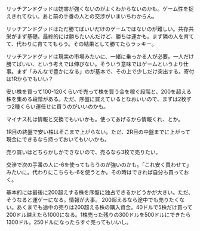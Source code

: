 リッチアンドグッドは妨害が強くないのがよくわからないのかも。ゲーム性を捉えきれてない。あと前の手番の人との交渉がいまいちわからん。

リッチアンドグッドはただ勝てばいいだけのゲームではないのが難しい。共存共栄がまず基礎。最終的には勝ちたいんだけど、勝ちは運かも。まず隣の人を育てて、代わりに育ててもらう。その結果として勝てたらラッキー。

リッチアンドグッドは現実の市場みたいに、一緒に乗っかる人が必要。一人だけ勝てばいい、という考えでは伸びない。そういう意味ではゲームというより仕事。まず「みんなで豊かになる」のが基本で、その上で少しだけ突出する。寄付は1Rからでもいい？

安い株を買って100-120くらいで売って株を買う金を稼ぐ段階と、200を超える株を集める段階がある。ただ、序盤に買えているとなおいいので、まずは2枚ずつ2種くらい運任せに買うのがいいのかも。

マイナス札は情報と交換でもいいかも。使ってあげるから情報くれ、とか。

1R目の終盤で安い株はそこまで上がらない。ただ、2R目の中盤までに上がって現金にできるなら持っておいてもいいかも。

売り買いはどちらかしかできないので、売るなら3枚で売りたい。

交渉で次の手番の人に-6を使ってもらうのが強いのかも。「これ安く買わせて」みたいに。代わりにこちらも-6を使うとか。その時はできれば自分も買っておく。

基本的には最後に200超えする株を序盤に独占できるかどうかが大きい。ただ、そうなると運ゲーになる。情報が大事。
200超えるなら途中でも売りたくない。あくまでも途中の売りは200超える株の購入資金。40ドルで5株だけ買って200ドル越えたら1000になる。1株売った残りの300ドルを500ドルにできたら1300ドル。250ドルになったらすぐ売ってもいいし。
